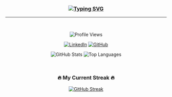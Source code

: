 <div align="center">
  
  ###            [![Typing SVG](https://readme-typing-svg.demolab.com/?lines=Hello+World;📸+smile)](https://git.io/typing-svg)
 
---
  <br>

  ![Profile Views](https://komarev.com/ghpvc/?username=tannax&style=flat-square&color=blueviolet)
  <br>

  [![LinkedIn](https://img.shields.io/badge/LinkedIn-0077B5?style=for-the-badge&logo=linkedin&logoColor=white)](https://www.linkedin.com/in/eduardo-gomes-89a154192/)
    [![GitHub](https://img.shields.io/badge/GitHub-100000?style=for-the-badge&logo=github&logoColor=white)](https://github.com/tannax)
  <br>
  
  ![GitHub Stats](https://github-readme-stats.vercel.app/api?username=tannax&show_icons=true&count_private=true&theme=radical&bg_color=DEG,122620,efc081&title_color=FFFFFF&text_color=dbdecd&icon_color=FFDD00)
  ![Top Languages](https://github-readme-stats.vercel.app/api/top-langs/?username=tannax&layout=compact&langs_count=8&theme=radical&bg_color=DEG,000,0090&title_color=FFFFFF&text_color=dbdecd)
  
  <br>
  
  ### 🔥 My Current Streak 🔥
  
  [![GitHub Streak](https://streak-stats.demolab.com?user=tannax&theme=radical&background=8011a&ring=FF2466&fire=dbdecd&currStreakLabel=FFFFFF)](https://git.io/streak-stats)
  
</div>
